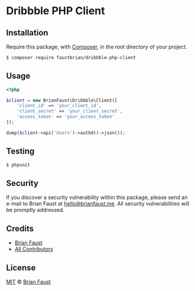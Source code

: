 # Dribbble PHP Client

## Installation

Require this package, with [Composer](https://getcomposer.org/), in the root directory of your project.

```bash
$ composer require faustbrian/dribbble-php-client
```

## Usage

```php
<?php

$client = new BrianFaust\Dribbble\Client([
    'client_id' => 'your_client_id',
    'client_secret' => 'your_client_secret',
    'access_token' => 'your_access_token'
]);

dump($client->api('Users')->authd()->json());
```

## Testing

``` bash
$ phpunit
```

## Security

If you discover a security vulnerability within this package, please send an e-mail to Brian Faust at hello@brianfaust.me. All security vulnerabilities will be promptly addressed.

## Credits

- [Brian Faust](https://github.com/faustbrian)
- [All Contributors](../../contributors)

## License

[MIT](LICENSE) © [Brian Faust](https://brianfaust.me)
